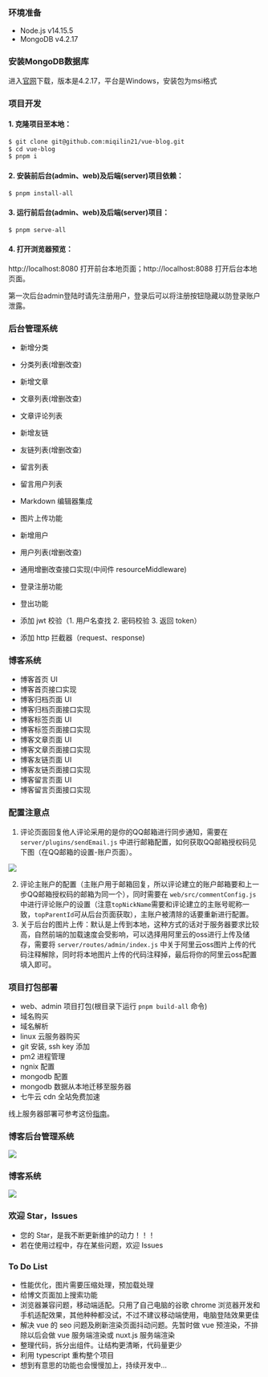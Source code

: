 ### 环境准备

- Node.js v14.15.5
- MongoDB v4.2.17

### 安装MongoDB数据库

进入[官网](https://www.mongodb.com/try/download/community)下载，版本是4.2.17，平台是Windows，安装包为msi格式

### 项目开发

#### 1. 克隆项目至本地：

```sh
$ git clone git@github.com:miqilin21/vue-blog.git
$ cd vue-blog
$ pnpm i
```

#### 2. 安装前后台(admin、web)及后端(server)项目依赖：

```sh
$ pnpm install-all
```

#### 3. 运行前后台(admin、web)及后端(server)项目：

```sh
$ pnpm serve-all
```

#### 4. 打开浏览器预览：

http://localhost:8080 打开前台本地页面；http://localhost:8088 打开后台本地页面。

第一次后台admin登陆时请先注册用户，登录后可以将注册按钮隐藏以防登录账户泄露。

### 后台管理系统

- 新增分类
- 分类列表(增删改查)

- 新增文章
- 文章列表(增删改查)

- 文章评论列表

- 新增友链
- 友链列表(增删改查)

- 留言列表

- 留言用户列表

- Markdown 编辑器集成
- 图片上传功能

- 新增用户
- 用户列表(增删改查)

- 通用增删改查接口实现(中间件 resourceMiddleware)

- 登录注册功能
- 登出功能
- 添加 jwt 校验（1. 用户名查找 2. 密码校验 3. 返回 token）
- 添加 http 拦截器（request、response)

### 博客系统

- 博客首页 UI
- 博客首页接口实现
- 博客归档页面 UI
- 博客归档页面接口实现
- 博客标签页面 UI
- 博客标签页面接口实现
- 博客文章页面 UI
- 博客文章页面接口实现
- 博客友链页面 UI
- 博客友链页面接口实现
- 博客留言页面 UI
- 博客留言页面接口实现

### 配置注意点

1. 评论页面回复他人评论采用的是你的QQ邮箱进行同步通知，需要在 `server/plugins/sendEmail.js` 中进行邮箱配置，如何获取QQ邮箱授权码见下图（在QQ邮箱的设置-账户页面）。

![](https://miqilin-blog.oss-cn-shenzhen.aliyuncs.com/qq-shouquanma.png)

2. 评论主账户的配置（主账户用于邮箱回复，所以评论建立的账户邮箱要和上一步QQ邮箱授权码的邮箱为同一个），同时需要在 `web/src/commentConfig.js` 中进行评论账户的设置（注意`topNickName`需要和评论建立的主账号昵称一致，`topParentId`可从后台页面获取），主账户被清除的话要重新进行配置。
3. 关于后台的图片上传：默认是上传到本地，这种方式的话对于服务器要求比较高，自然前端的加载速度会受影响，可以选择用阿里云的oss进行上传及储存，需要将 `server/routes/admin/index.js` 中关于阿里云oss图片上传的代码注释解除，同时将本地图片上传的代码注释掉，最后将你的阿里云oss配置填入即可。

### 项目打包部署

- web、admin 项目打包(根目录下运行 `pnpm build-all` 命令)
- 域名购买
- 域名解析
- linux 云服务器购买
- git 安装, ssh key 添加
- pm2 进程管理
- ngnix 配置
- mongodb 配置
- mongodb 数据从本地迁移至服务器
- 七牛云 cdn 全站免费加速

线上服务器部署可参考这份[指南](https://www.yuque.com/lingqian-ceavu/gxhqpr)。

### 博客后台管理系统

![](https://miqilin-blog.oss-cn-shenzhen.aliyuncs.com/admin.gif)

### 博客系统

![](https://miqilin-blog.oss-cn-shenzhen.aliyuncs.com/web.gif)

### 欢迎 Star，Issues

- 您的 Star，是我不断更新维护的动力！！！
- 若在使用过程中，存在某些问题，欢迎 Issues

### To Do List

- 性能优化，图片需要压缩处理，预加载处理
- 给博文页面加上搜索功能
- 浏览器兼容问题，移动端适配。只用了自己电脑的谷歌 chrome 浏览器开发和手机适配效果，其他种种都没试，不过不建议移动端使用，电脑登陆效果更佳
- 解决 vue 的 seo 问题及刷新渲染页面抖动问题。先暂时做 vue 预渲染，不排除以后会做 vue 服务端渲染或 nuxt.js 服务端渲染
- 整理代码，拆分出组件。让结构更清晰，代码量更少
- 利用 typescript 重构整个项目
- 想到有意思的功能也会慢慢加上，持续开发中...
